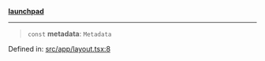 [**launchpad**](index.md)

***

> `const` **metadata**: `Metadata`

Defined in: [src/app/layout.tsx:8](https://github.com/victorbratov/launchpad/blob/35b0965dd86b05a55a9206d809917613bd599c25/src/app/layout.tsx#L8)
